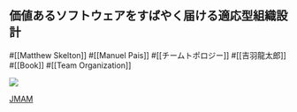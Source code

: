 ## 価値あるソフトウェアをすばやく届ける適応型組織設計

#[[Matthew Skelton]] #[[Manuel Pais]] #[[チームトポロジー]] #[[吉羽龍太郎]] #[[Book]] #[[Team Organization]]

![](https://pub.jmam.co.jp//images/book/593881.jpg)

[JMAM](https://pub.jmam.co.jp/book/b593881.html)